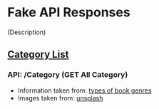 # Fake API Responses
(Description)

## [Category List](https://github.com/Nami2012/BookStore-Frontend/blob/FakeApiData/FakeAPIData/CategoryList.json)
### API: /Category (GET All Category)
* Information taken from: [types of book genres ](https://www.oprahdaily.com/entertainment/books/a29576863/types-of-book-genres/)
* Images taken from: [unsplash](https://unsplash.com/)
